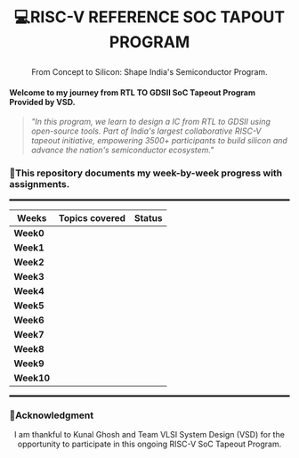 # <p align="center">💻RISC-V REFERENCE SOC TAPOUT PROGRAM
</p>

<p align="center">
From Concept to Silicon: Shape India's Semiconductor Program.
</p>

#### Welcome to my journey from RTL TO GDSII SoC Tapeout Program Provided by VSD.


>*"In this program, we learn to design a IC from RTL to GDSII using open-source tools. Part of India's largest collaborative RISC-V tapeout initiative, empowering 3500+ participants to build silicon and advance the nation's semiconductor ecosystem."*



### 📖This repository documents my week-by-week progress with assignments.

<hr style="height:3px; background-color:black; border:none;">


| **Weeks**     | Topics covered                                                              | **Status**| 
|---------------|-----------------------------------------------------------------------------|-----------|
| **Week0**     |            |           |
| **Week1**     |                    |           |
| **Week2**     |                                |           |
| **Week3**     |                         |           |
| **Week4**     |                      |           |
| **Week5**     |                                 |           |
| **Week6**     | |     |    |
| **Week7**     |  |  |  |
| **Week8**     ||||
| **Week9**     | | | |
| **Week10**    |  |  |  |


<hr style="height:3px; background-color:black; border:none;">

### 🫡Acknowledgment

<p align="center">
I am thankful to Kunal Ghosh and Team VLSI System Design (VSD) for the opportunity to participate in this ongoing RISC-V SoC Tapeout Program.
</p>
